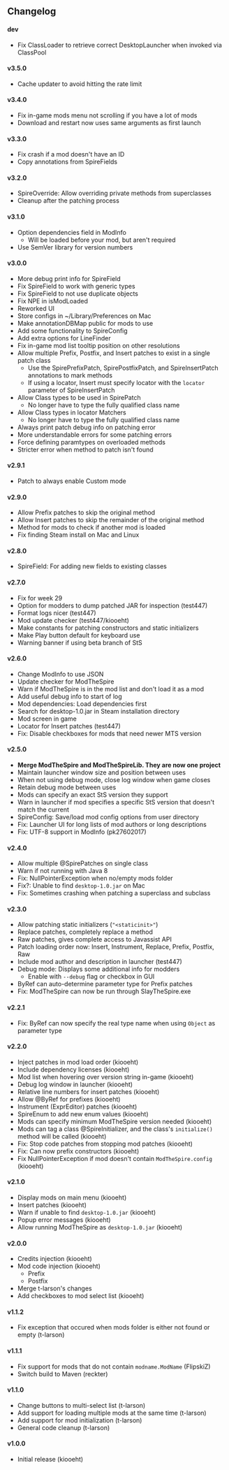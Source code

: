 ## Changelog ##
#### dev ####
* Fix ClassLoader to retrieve correct DesktopLauncher when invoked via ClassPool

#### v3.5.0 ####
* Cache updater  to avoid hitting the rate limit

#### v3.4.0 ####
* Fix in-game mods menu not scrolling if you have a lot of mods
* Download and restart now uses same arguments as first launch

#### v3.3.0 ####
* Fix crash if a mod doesn't have an ID
* Copy annotations from SpireFields

#### v3.2.0 ####
* SpireOverride: Allow overriding private methods from superclasses
* Cleanup after the patching process

#### v3.1.0 ####
* Option dependencies field in ModInfo
  * Will be loaded before your mod, but aren't required
* Use SemVer library for version numbers

#### v3.0.0 ####
* More debug print info for SpireField
* Fix SpireField to work with generic types
* Fix SpireField to not use duplicate objects
* Fix NPE in isModLoaded
* Reworked UI
* Store configs in ~/Library/Preferences on Mac
* Make annotationDBMap public for mods to use
* Add some functionality to SpireConfig
* Add extra options for LineFinder
* Fix in-game mod list tooltip position on other resolutions
* Allow multiple Prefix, Postfix, and Insert patches to exist in a single patch class
  * Use the SpirePrefixPatch, SpirePostfixPatch, and SpireInsertPatch annotations to mark methods
  * If using a locator, Insert must specify locator with the `locator` parameter of SpireInsertPatch
* Allow Class types to be used in SpirePatch
  * No longer have to type the fully qualified class name
* Allow Class types in locator Matchers
  * No longer have to type the fully qualified class name
* Always print patch debug info on patching error
* More understandable errors for some patching errors
* Force defining paramtypes on overloaded methods
* Stricter error when method to patch isn't found

#### v2.9.1 ####
* Patch to always enable Custom mode

#### v2.9.0 ####
* Allow Prefix patches to skip the original method
* Allow Insert patches to skip the remainder of the original method
* Method for mods to check if another mod is loaded
* Fix finding Steam install on Mac and Linux

#### v2.8.0 ####
* SpireField: For adding new fields to existing classes

#### v2.7.0 ####
* Fix for week 29
* Option for modders to dump patched JAR for inspection (test447)
* Format logs nicer (test447)
* Mod update checker (test447/kiooeht)
* Make constants for patching constructors and static initializers
* Make Play button default for keyboard use
* Warning banner if using beta branch of StS

#### v2.6.0 ####
* Change ModInfo to use JSON
* Update checker for ModTheSpire
* Warn if ModTheSpire is in the mod list and don't load it as a mod
* Add useful debug info to start of log
* Mod dependencies: Load dependencies first
* Search for desktop-1.0.jar in Steam installation directory
* Mod screen in game
* Locator for Insert patches (test447)
* Fix: Disable checkboxes for mods that need newer MTS version

#### v2.5.0 ####
* **Merge ModTheSpire and ModTheSpireLib. They are now one project**
* Maintain launcher window size and position between uses
* When not using debug mode, close log window when game closes
* Retain debug mode between uses
* Mods can specify an exact StS version they support
* Warn in launcher if mod specifies a specific StS version that doesn't match the current
* SpireConfig: Save/load mod config options from user directory
* Fix: Launcher UI for long lists of mod authors or long descriptions
* Fix: UTF-8 support in ModInfo (pk27602017)

#### v2.4.0 ####
* Allow multiple @SpirePatches on single class
* Warn if not running with Java 8
* Fix: NullPointerException when no/empty mods folder
* Fix?: Unable to find `desktop-1.0.jar` on Mac
* Fix: Sometimes crashing when patching a superclass and subclass

#### v2.3.0 ####
* Allow patching static initializers (`"<staticinit>"`)
* Replace patches, completely replace a method
* Raw patches, gives complete access to Javassist API
* Patch loading order now: Insert, Instrument, Replace, Prefix, Postfix, Raw
* Include mod author and description in launcher (test447)
* Debug mode: Displays some additional info for modders
  * Enable with `--debug` flag or checkbox in GUI
* ByRef can auto-determine parameter type for Prefix patches
* Fix: ModTheSpire can now be run through SlayTheSpire.exe

#### v2.2.1 ####
* Fix: ByRef can now specify the real type name when using `Object` as parameter type

#### v2.2.0 ####
* Inject patches in mod load order (kiooeht)
* Include dependency licenses (kiooeht)
* Mod list when hovering over version string in-game (kiooeht)
* Debug log window in launcher (kiooeht)
* Relative line numbers for insert patches (kiooeht)
* Allow @ByRef for prefixes (kiooeht)
* Instrument (ExprEditor) patches (kiooeht)
* SpireEnum to add new enum values (kiooeht)
* Mods can specify minimum ModTheSpire version needed (kiooeht)
* Mods can tag a class @SpireInitializer, and the class's `initialize()` method will be called (kiooeht)
* Fix: Stop code patches from stopping mod patches (kiooeht)
* Fix: Can now prefix constructors (kiooeht)
* Fix NullPointerException if mod doesn't contain `ModTheSpire.config` (kiooeht)

#### v2.1.0 ####
* Display mods on main menu (kiooeht)
* Insert patches (kiooeht)
* Warn if unable to find `desktop-1.0.jar` (kiooeht)
* Popup error messages (kiooeht)
* Allow running ModTheSpire as `desktop-1.0.jar` (kiooeht)

#### v2.0.0 ####
* Credits injection (kiooeht)
* Mod code injection (kiooeht)
  * Prefix
  * Postfix
* Merge t-larson's changes
* Add checkboxes to mod select list (kiooeht)

#### v1.1.2 ####
* Fix exception that occured when mods folder is either not found or empty (t-larson)

#### v1.1.1 ####
* Fix support for mods that do not contain `modname.ModName` (FlipskiZ)
* Switch build to Maven (reckter)

#### v1.1.0 ####
* Change buttons to multi-select list (t-larson)
* Add support for loading multiple mods at the same time (t-larson)
* Add support for mod initialization (t-larson)
* General code cleanup (t-larson)

#### v1.0.0 ####
* Initial release (kiooeht)
